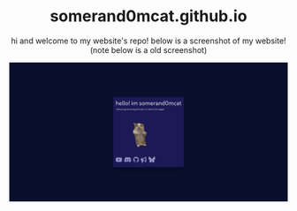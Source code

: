 <div align="center">
    <h1>somerand0mcat.github.io</h1>
    <p>hi and welcome to my website's repo! below is a screenshot of my website! (note below is a old screenshot)</p>
</div>

<img src="./website-shot.png" alt="somerand0mcat's website">
